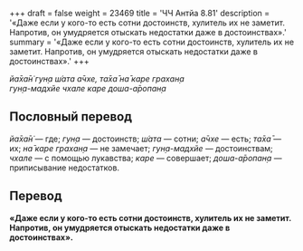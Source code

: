 +++
draft = false
weight = 23469
title = 'ЧЧ Антйа 8.81'
description = '«Даже если у кого-то есть сотни достоинств, хулитель их не заметит. Напротив, он умудряется отыскать недостатки даже в достоинствах».'
summary = '«Даже если у кого-то есть сотни достоинств, хулитель их не заметит. Напротив, он умудряется отыскать недостатки даже в достоинствах».'
+++

_йа̄ха̄н̇ гун̣а ш́ата а̄чхе, та̄ха̄ на̄ каре грахан̣а  
гун̣а-мадхйе чхале каре доша-а̄ропан̣а_

## Пословный перевод

_йа̄ха̄н̇_ — где; _гун̣а_ — достоинств; _ш́ата_ — сотни; _а̄чхе_ — есть; _та̄ха̄_ — их; _на̄_ _каре_ _грахан̣а_ — не замечает; _гун̣а_\-_мадхйе_ — достоинствам; _чхале_ — с помощью лукавства; _каре_ — совершает; _доша_\-_а̄ропан̣а_ — приписывание недостатков.

## Перевод

**«Даже если у кого-то есть сотни достоинств, хулитель их не заметит. Напротив, он умудряется отыскать недостатки даже в достоинствах».**
